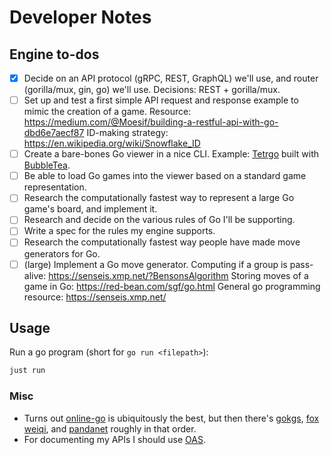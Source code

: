 # Developer Notes

## Engine to-dos

- [x] Decide on an API protocol (gRPC, REST, GraphQL) we'll use, and router (gorilla/mux, gin, go) we'll use. Decisions: REST + gorilla/mux.
- [ ] Set up and test a first simple API request and response example to mimic the creation of a game.
      Resource: https://medium.com/@Moesif/building-a-restful-api-with-go-dbd6e7aecf87
      ID-making strategy: https://en.wikipedia.org/wiki/Snowflake_ID
- [ ] Create a bare-bones Go viewer in a nice CLI. Example: [Tetrgo](https://github.com/Broderick-Westrope/tetrigo?tab=readme-ov-file) built with [BubbleTea](https://github.com/charmbracelet/bubbletea?tab=readme-ov-file).
- [ ] Be able to load Go games into the viewer based on a standard game representation.
- [ ] Research the computationally fastest way to represent a large Go game's board, and implement it.
- [ ] Research and decide on the various rules of Go I'll be supporting.
- [ ] Write a spec for the rules my engine supports.
- [ ] Research the computationally fastest way people have made move generators for Go.
- [ ] (large) Implement a Go move generator.
      Computing if a group is pass-alive: https://senseis.xmp.net/?BensonsAlgorithm
      Storing moves of a game in Go: https://red-bean.com/sgf/go.html
      General go programming resource: https://senseis.xmp.net/

## Usage

Run a go program (short for `go run <filepath>`):

```bash
just run
```

### Misc

- Turns out [online-go](https://online-go.com/) is ubiquitously the best, but then there's [gokgs](https://www.gokgs.com/), [fox weiqi](https://www.foxwq.com/), and [pandanet](https://pandanet-igs.com/) roughly in that order.
- For documenting my APIs I should use [OAS](https://spec.openapis.org/oas/latest.html).
